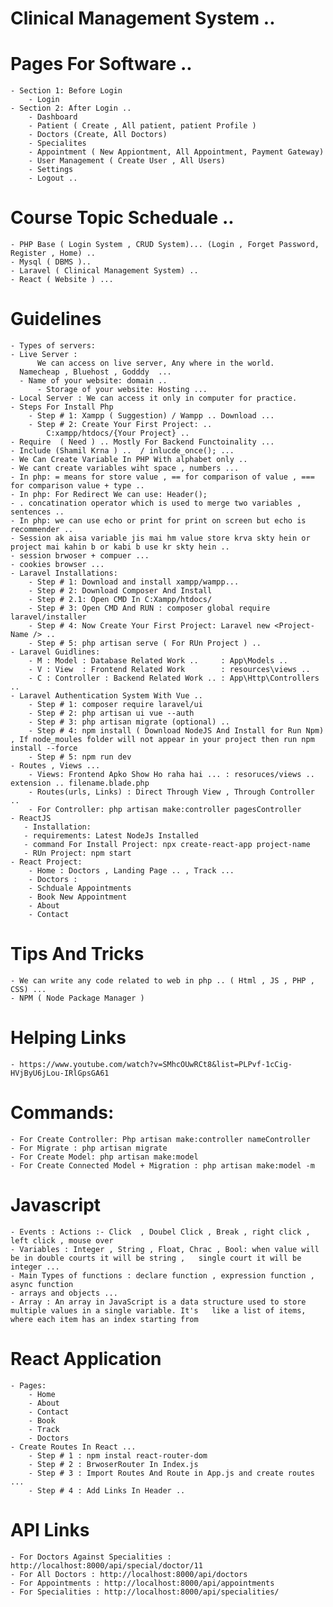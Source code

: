 # Clinical Management System ..
# Pages For Software ..
    - Section 1: Before Login
        - Login
    - Section 2: After Login ..
        - Dashboard
        - Patient ( Create , All patient, patient Profile )
        - Doctors (Create, All Doctors)
        - Specialites
        - Appointment ( New Appiontment, All Appointment, Payment Gateway)
        - User Management ( Create User , All Users)
        - Settings
        - Logout ..
# Course Topic Scheduale ..
    - PHP Base ( Login System , CRUD System)... (Login , Forget Password, Register , Home) ..
    - Mysql ( DBMS )..
    - Laravel ( Clinical Management System) ..
    - React ( Website ) ...
# Guidelines
    - Types of servers:
	- Live Server : 
          We can access on live server, Any where in the world.
	  Namecheap , Bluehost , Godddy  ...
	  - Name of your website: domain ..
          - Storage of your website: Hosting ...
	- Local Server : We can access it only in computer for practice.
    - Steps For Install Php
        - Step # 1: Xampp ( Suggestion) / Wampp .. Download ...
        - Step # 2: Create Your First Project: .. 
            C:xampp/htdocs/{Your Project} ..
    - Require  ( Need ) .. Mostly For Backend Functoinality ...
    - Include (Shamil Krna ) ..  / inlucde_once(); ...
    - We Can Create Variable In PHP With alphabet only ..
    - We cant create variables wiht space , numbers ...
    - In php: = means for store value , == for comparison of value , === for comparison value + type ..
    - In php: For Redirect We can use: Header();
    - . concatination operator which is used to merge two variables , sentences ..
    - In php: we can use echo or print for print on screen but echo is recommender ..
    - Session ak aisa variable jis mai hm value store krva skty hein or project mai kahin b or kabi b use kr skty hein ..
    - session brwoser + compuer ...
    - cookies browser ...
    - Laravel Installations:
        - Step # 1: Download and install xampp/wampp...
        - Step # 2: Download Composer And Install
        - Step # 2.1: Open CMD In C:Xampp/htdocs/
        - Step # 3: Open CMD And RUN : composer global require laravel/installer
        - Step # 4: Now Create Your First Project: Laravel new <Project-Name /> ..
        - Step # 5: php artisan serve ( For RUn Project ) ..
    - Laravel Guidlines:
        - M : Model : Database Related Work ..     : App\Models ..
        - V : View  : Frontend Related Work        : resources\views ..
        - C : Controller : Backend Related Work .. : App\Http\Controllers ..
    - Laravel Authentication System With Vue ..
        - Step # 1: composer require laravel/ui
        - Step # 2: php artisan ui vue --auth 
        - Step # 3: php artisan migrate (optional) ..
        - Step # 4: npm install ( Download NodeJS And Install for Run Npm) , If node_moules folder will not appear in your project then run npm install --force 
        - Step # 5: npm run dev 
    - Routes , Views ...
        - Views: Frontend Apko Show Ho raha hai ... : resoruces/views .. extension .. filename.blade.php
        - Routes(urls, Links) : Direct Through View , Through Controller ..
        - For Controller: php artisan make:controller pagesController 
    - ReactJS
       - Installation:
       - requirements: Latest NodeJs Installed
       - command For Install Project: npx create-react-app project-name
       - RUn Project: npm start 
    - React Project:
        - Home : Doctors , Landing Page .. , Track ...
        - Doctors :
        - Schduale Appointments
        - Book New Appointment
        - About
        - Contact
# Tips And Tricks
    - We can write any code related to web in php .. ( Html , JS , PHP , CSS) ...
    - NPM ( Node Package Manager )
# Helping Links
    - https://www.youtube.com/watch?v=SMhcOUwRCt8&list=PLPvf-1cCig-HVjByU6jLou-IRlGpsGA61
# Commands:
    - For Create Controller: Php artisan make:controller nameController
    - For Migrate : php artisan migrate
    - For Create Model: php artisan make:model 
    - For Create Connected Model + Migration : php artisan make:model -m
# Javascript 
    - Events : Actions :- Click  , Doubel Click , Break , right click , left click , mouse over
    - Variables : Integer , String , Float, Chrac , Bool: when value will be in double courts it will be string ,   single court it will be integer ...
    - Main Types of functions : declare function , expression function , async function 
    - arrays and objects ...
    - Array : An array in JavaScript is a data structure used to store multiple values in a single variable. It's   like a list of items, where each item has an index starting from
# React Application
    - Pages:
        - Home
        - About
        - Contact
        - Book
        - Track
        - Doctors
    - Create Routes In React ...
        - Step # 1 : npm instal react-router-dom 
        - Step # 2 : BrwoserRouter In Index.js
        - Step # 3 : Import Routes And Route in App.js and create routes ...
        - Step # 4 : Add Links In Header ..
# API Links
    - For Doctors Against Specialities : http://localhost:8000/api/special/doctor/11
    - For All Doctors : http://localhost:8000/api/doctors
    - For Appointments : http://localhost:8000/api/appointments
    - For Specialities : http://localhost:8000/api/specialities/